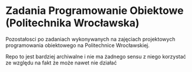 # Zadania Programowanie Obiektowe (Politechnika Wrocławska)
Pozostałosci po zadaniach wykonywanych na zajęciach projektowych programowania obiektowego na Politechnice Wrocławskiej.

Repo to jest bardziej archiwalne i nie ma żadnego sensu z niego korzystać ze względu na fakt że może nawet nie działać
